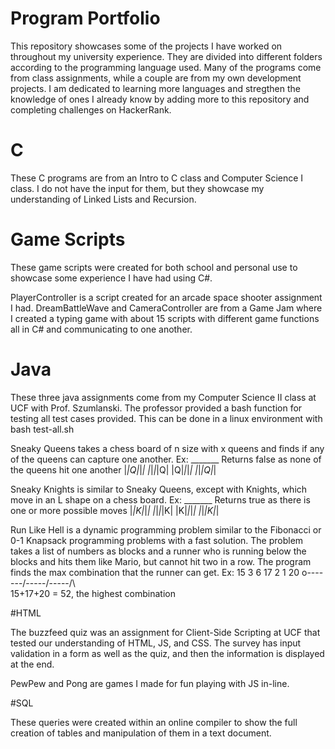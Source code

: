 # Program Portfolio
 This repository showcases some of the projects I have worked on throughout my university experience. They are divided into different folders according to the programming language used. Many of the programs come from class assignments, while a couple are from my own development projects. I am dedicated to learning more languages and stregthen the knowledge of ones I already know by adding more to this repository and completing challenges on HackerRank. 

# C

These C programs are from an Intro to C class and Computer Science I class. I do not have the input for them, but they showcase my understanding of Linked Lists and Recursion. 

# Game Scripts

These game scripts were created for both school and personal use to showcase some experience I have had using C#. 

PlayerController is a script created for an arcade space shooter assignment I had.
DreamBattleWave and CameraController are from a Game Jam where I created a typing game with about 15 scripts with different game functions all in C# and communicating to one another. 

# Java

These three java assignments come from my Computer Science II class at UCF with Prof. Szumlanski. 
The professor provided a bash function for testing all test cases provided. This can be done in a linux environment with bash test-all.sh

Sneaky Queens takes a chess board of n size with x queens and finds if any of the queens can capture one another. 
	Ex: _______	Returns false as none of the queens hit one another
	   |_|Q|_|_|
	   |_|_|_|Q|
	   |Q|_|_|_|
	   |_|_|Q|_|

Sneaky Knights is similar to Sneaky Queens, except with Knights, which move in an L shape on a chess board. 
	Ex: _______	Returns true as there is one or more possible moves
	   |_|K|_|_|
	   |_|_|_|K|
	   |K|_|_|_|
	   |_|_|K|_|


Run Like Hell is a dynamic programming problem similar to the Fibonacci or 0-1 Knapsack programming problems with a fast solution. The problem takes a list of numbers as blocks and a runner who is running below the blocks and hits them like Mario, but cannot hit two in a row. The program finds the max combination that the runner can get. 
	Ex:		15 3 6 17 2 1 20
		o-------/\-----/\-----/\	
	15+17+20 = 52, the highest combination

#HTML

The buzzfeed quiz was an assignment for Client-Side Scripting at UCF that tested our understanding of HTML, JS, and CSS. The survey has input validation in a form as well as the quiz, and then the information is displayed at the end. 

PewPew and Pong are games I made for fun playing with JS in-line. 

#SQL

These queries were created within an online compiler to show the full creation of tables and manipulation of them in a text document.
